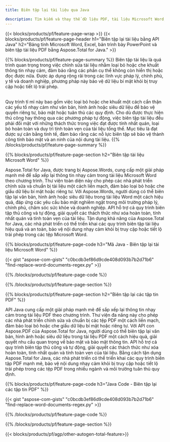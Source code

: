 ```yaml
---
title: Biên tập lại tài liệu qua Java 

description: Tìm kiếm và thay thế dữ liệu PDF, tài liệu Microsoft Word, bảng tính Excel và bản trình bày PowerPoint thông qua ứng dụng Java của bạn.
---
```


{{< blocks/products/pf/feature-page-wrap >}}
{{< blocks/products/pf/feature-page-header h1="Biên tập lại tài liệu bằng API Java" h2="Bảng tính Microsoft Word, Excel, bản trình bày PowerPoint và biên tập tài liệu PDF bằng Aspose.Total for Java." >}}

{{% blocks/products/pf/feature-page-summary %}}
Biên tập tài liệu là quá trình quan trọng trong việc chỉnh sửa tài liệu nhằm loại bỏ hoặc che khuất thông tin nhạy cảm, đảm bảo rằng các phần cụ thể không còn hiển thị hoặc đọc được nữa. Được áp dụng rộng rãi trong các lĩnh vực pháp lý, chính phủ, y tế và doanh nghiệp, phương pháp này bảo vệ dữ liệu bí mật khỏi bị truy cập hoặc tiết lộ trái phép.<br /><br />

Quy trình tỉ mỉ này bao gồm việc loại bỏ hoặc che khuất một cách cẩn thận các yếu tố nhạy cảm như văn bản, hình ảnh hoặc siêu dữ liệu để bảo vệ quyền riêng tư, bảo mật hoặc tuân thủ các quy định. Cho dù được thực hiện thủ công hay thông qua các phương pháp tự động, việc biên tập tài liệu đều phải đối mặt với những thách thức trong việc đạt được tính nhất quán, loại bỏ hoàn toàn và duy trì tính toàn vẹn của tài liệu tổng thể. Mục tiêu là đạt được sự cân bằng tinh tế, đảm bảo rằng các nỗ lực biên tập sẽ bảo vệ thành công tính bảo mật và an ninh của nội dung tài liệu.
{{% /blocks/products/pf/feature-page-summary  %}}

{{% blocks/products/pf/feature-page-section  h2="Biên tập tài liệu Microsoft Word" %}}

Aspose.Total for Java, được trang bị Aspose.Words, cung cấp một giải pháp mạnh mẽ để sắp xếp lại thông tin nhạy cảm trong tài liệu Microsoft Word theo chương trình. Thư viện toàn diện này cho phép các nhà phát triển chỉnh sửa và chuẩn bị tài liệu một cách liền mạch, đảm bảo loại bỏ hoặc che giấu dữ liệu bí mật hoặc riêng tư. Với Aspose.Words, người dùng có thể biên tập lại văn bản, hình ảnh hoặc siêu dữ liệu trong tài liệu Word một cách hiệu quả, đáp ứng các yêu cầu bảo mật nghiêm ngặt trong môi trường pháp lý, chính phủ, chăm sóc sức khỏe và doanh nghiệp. API hỗ trợ cả quy trình biên tập thủ công và tự động, giải quyết các thách thức như xóa hoàn toàn, tính nhất quán và tính toàn vẹn của tài liệu. Tận dụng khả năng của Aspose.Total for Java, các nhà phát triển có thể triển khai các quy trình biên tập tài liệu hiệu quả và an toàn, bảo vệ nội dung nhạy cảm khỏi bị truy cập hoặc tiết lộ trái phép trong các tệp Microsoft Word.

{{% blocks/products/pf/feature-page-code h3="Mã Java - Biên tập lại tài liệu Microsoft Word" %}}

{{< gist "aspose-com-gists" "c0bcdb3ef86d9cde408d093b7b2d71b6" "find-replace-word-documents-regex.py" >}}

{{% /blocks/products/pf/feature-page-code  %}}

{{% /blocks/products/pf/feature-page-section %}}

{{% blocks/products/pf/feature-page-section  h2="Biên tập lại các tập tin PDF" %}}

API Java cung cấp một giải pháp mạnh mẽ để sắp xếp lại thông tin nhạy cảm trong tài liệu PDF theo chương trình. Thư viện đa năng này cho phép các nhà phát triển chỉnh sửa và chuẩn bị các tệp PDF một cách liền mạch, đảm bảo loại bỏ hoặc che giấu dữ liệu bí mật hoặc riêng tư. Với API con Aspose.PDF của Aspose.Total for Java, người dùng có thể biên tập lại văn bản, hình ảnh hoặc siêu dữ liệu trong tài liệu PDF một cách hiệu quả, giải quyết nhu cầu quan trọng về bảo mật và bảo mật thông tin. API hỗ trợ cả quy trình biên tập thủ công và tự động, giải quyết các thách thức như xóa hoàn toàn, tính nhất quán và tính toàn vẹn của tài liệu. Bằng cách tận dụng Aspose.Total for Java, các nhà phát triển có thể triển khai các quy trình biên tập PDF mạnh mẽ, bảo vệ nội dung nhạy cảm khỏi bị truy cập hoặc tiết lộ trái phép trong các tệp PDF trong nhiều ngành và môi trường tuân thủ quy định.

{{% blocks/products/pf/feature-page-code h3="Java Code - Biên tập lại các tập tin PDF" %}}

{{< gist "aspose-com-gists" "c0bcdb3ef86d9cde408d093b7b2d71b6" "find-replace-word-documents-regex.py" >}}

{{% /blocks/products/pf/feature-page-code  %}}

{{% /blocks/products/pf/feature-page-section %}}

{{< blocks/products/pf/agp/other-autogen-total-feature>}}